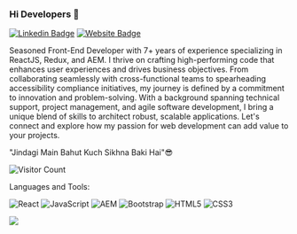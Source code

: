 ### Hi Developers 👋

[![Linkedin Badge](https://img.shields.io/badge/-Piyush-blue?style=flat-square&logo=Linkedin&logoColor=white&link=https://www.linkedin.com/in/piyushkumar28/)](https://www.linkedin.com/in/piyushkumar28/)
[![Website Badge](https://img.shields.io/badge/StackOverflow-Piyush-yellow)](https://stackoverflow.com/users/16666791/piyush-kumar?tab=profile)

Seasoned Front-End Developer with 7+ years of experience specializing in ReactJS, Redux, and AEM. I thrive on crafting high-performing code that enhances user experiences and drives business objectives. From collaborating seamlessly with cross-functional teams to spearheading accessibility compliance initiatives, my journey is defined by a commitment to innovation and problem-solving. With a background spanning technical support, project management, and agile software development, I bring a unique blend of skills to architect robust, scalable applications. Let's connect and explore how my passion for web development can add value to your projects.

"Jindagi Main Bahut Kuch Sikhna Baki Hai"😎


![Visitor Count](https://profile-counter.glitch.me/Piyush-TheDeveloper/count.svg)

Languages and Tools:

<img alt="React" src="https://img.shields.io/badge/React.JS-%2320232a.svg?style=flat-square&logo=react&logoColor=%2361DAFB"/> <img alt="JavaScript" src="https://img.shields.io/badge/JavaScript-FCDC00.svg?style=flat-square&logo=javascript&logoColor=white"/> <img alt="AEM" src="https://img.shields.io/badge/AEM-brown?style=flat-square&logo=aem&logoColor=%2361DAFB"/> <img alt="Bootstrap" src="https://img.shields.io/badge/Bootstrap-%23563D7C.svg?style=flat-square&logo=bootstrap&logoColor=white"/> <img alt="HTML5" src="https://img.shields.io/badge/HTML5-%23E34F26.svg?style=flat-square&logo=html5&logoColor=white"/> <img alt="CSS3" src="https://img.shields.io/badge/CSS3-%231572B6.svg?style=flat-square&logo=css3&logoColor=white"/>

![](https://activity-graph.herokuapp.com/graph?username=Piyush-TheDeveloper&theme=react-dark&area=true)

<!---
- 👋 Hi, I’m @Piyush-TheDeveloper
- 👀 I’m interested in making as much webistes projects for clients and later explore myself in various domains. 
- 🌱 I’m currently learning Full Stack Web Development from EdureKa.
- 💞️ I’m looking to collaborate on 
- 📫 You can reach me via "LinkedIn - https://www.linkedin.com/in/piyushkumar28/" 

Piyush-TheDeveloper/Piyush-TheDeveloper is a ✨ special ✨ repository because its `README.md` (this file) appears on your GitHub profile.
You can click the Preview link to take a look at your changes.
--->
